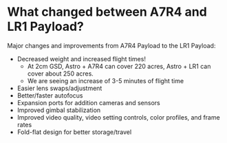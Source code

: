 # What changed between A7R4 and LR1 Payload?

Major changes and improvements from A7R4 Payload to the LR1 Payload:&#x20;

* Decreased weight and increased flight times!&#x20;
  * At 2cm GSD, Astro + A7R4 can cover 220 acres, Astro + LR1 can cover about 250 acres.&#x20;
  * We are seeing an increase of 3-5 minutes of flight time
* Easier lens swaps/adjustment
* Better/faster autofocus&#x20;
* Expansion ports for addition cameras and sensors&#x20;
* Improved gimbal stabilization
* Improved video quality, video setting controls, color profiles, and frame rates&#x20;
* Fold-flat design for better storage/travel
